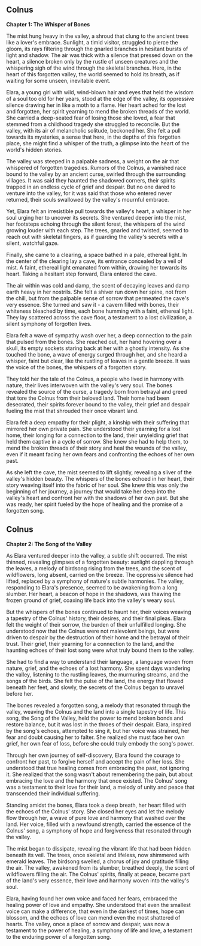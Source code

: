 ## Colnus

**Chapter 1: The Whisper of Bones**

The mist hung heavy in the valley, a shroud that clung to the ancient trees like a lover's embrace. Sunlight, a timid visitor, struggled to pierce the gloom, its rays filtering through the gnarled branches in hesitant bursts of light and shadow. The air was thick with a silence that pressed down on the heart, a silence broken only by the rustle of unseen creatures and the whispering sigh of the wind through the skeletal branches. Here, in the heart of this forgotten valley, the world seemed to hold its breath, as if waiting for some unseen, inevitable event.

Elara, a young girl with wild, wind-blown hair and eyes that held the wisdom of a soul too old for her years, stood at the edge of the valley, its oppressive silence drawing her in like a moth to a flame. Her heart ached for the lost and forgotten, her spirit yearning to mend the broken threads of the world.  She carried a deep-seated fear of losing those she loved, a fear that stemmed from a childhood tragedy she struggled to reconcile.  But the valley, with its air of melancholic solitude, beckoned her.  She felt a pull towards its mysteries, a sense that here, in the depths of this forgotten place, she might find a whisper of the truth, a glimpse into the heart of the world's hidden stories.

The valley was steeped in a palpable sadness, a weight on the air that whispered of forgotten tragedies.  Rumors of the Colnus, a vanished race bound to the valley by an ancient curse, swirled through the surrounding villages.  It was said they haunted the shadowed corners, their spirits trapped in an endless cycle of grief and despair.  But no one dared to venture into the valley, for it was said that those who entered never returned, their souls swallowed by the valley's mournful embrace. 

Yet, Elara felt an irresistible pull towards the valley's heart, a whisper in her soul urging her to uncover its secrets.  She ventured deeper into the mist, her footsteps echoing through the silent forest, the whispers of the wind growing louder with each step.  The trees, gnarled and twisted, seemed to reach out with skeletal fingers, as if guarding the valley's secrets with a silent, watchful gaze.

Finally, she came to a clearing, a space bathed in a pale, ethereal light.  In the center of the clearing lay a cave, its entrance concealed by a veil of mist.  A faint, ethereal light emanated from within, drawing her towards its heart.  Taking a hesitant step forward, Elara entered the cave. 

The air within was cold and damp, the scent of decaying leaves and damp earth heavy in her nostrils.  She felt a shiver run down her spine, not from the chill, but from the palpable sense of sorrow that permeated the cave's very essence.  She turned and saw it - a cavern filled with bones, their whiteness bleached by time, each bone humming with a faint, ethereal light.  They lay scattered across the cave floor, a testament to a lost civilization, a silent symphony of forgotten lives. 

Elara felt a wave of sympathy wash over her, a deep connection to the pain that pulsed from the bones.  She reached out, her hand hovering over a skull, its empty sockets staring back at her with a ghostly intensity.  As she touched the bone, a wave of energy surged through her, and she heard a whisper, faint but clear, like the rustling of leaves in a gentle breeze.  It was the voice of the bones, the whispers of a forgotten story. 

They told her the tale of the Colnus, a people who lived in harmony with nature, their lives interwoven with the valley's very soul.  The bones revealed the source of the curse, a tragedy born from betrayal and greed that tore the Colnus from their beloved land.  Their home had been desecrated, their spirits forever bound to the valley, their grief and despair fueling the mist that shrouded their once vibrant land. 

Elara felt a deep empathy for their plight, a kinship with their suffering that mirrored her own private pain.  She understood their yearning for a lost home, their longing for a connection to the land, their unyielding grief that held them captive in a cycle of sorrow.  She knew she had to help them, to mend the broken threads of their story and heal the wounds of the valley, even if it meant facing her own fears and confronting the echoes of her own past.

As she left the cave, the mist seemed to lift slightly, revealing a sliver of the valley's hidden beauty.  The whispers of the bones echoed in her heart, their story weaving itself into the fabric of her soul.  She knew this was only the beginning of her journey, a journey that would take her deep into the valley's heart and confront her with the shadows of her own past.  But she was ready, her spirit fueled by the hope of healing and the promise of a forgotten song. 


## Colnus

**Chapter 2: The Song of the Valley**

As Elara ventured deeper into the valley, a subtle shift occurred. The mist thinned, revealing glimpses of a forgotten beauty:  sunlight dappling through the leaves, a melody of birdsong rising from the trees, and the scent of wildflowers, long absent, carried on the breeze.  The oppressive silence had lifted, replaced by a symphony of nature's subtle harmonies.  The valley, responding to Elara's presence, seemed to be awakening from a long slumber.  Her heart, a beacon of hope in the shadows, was thawing the frozen ground of grief, coaxing life back into the valley's weary soul.

But the whispers of the bones continued to haunt her, their voices weaving a tapestry of the Colnus' history, their desires, and their final pleas.  Elara felt the weight of their sorrow, the burden of their unfulfilled longing.  She understood now that the Colnus were not malevolent beings, but were driven to despair by the destruction of their home and the betrayal of their trust.  Their grief, their yearning for a connection to the land, and the haunting echoes of their lost song were what truly bound them to the valley. 

She had to find a way to understand their language, a language woven from nature, grief, and the echoes of a lost harmony.  She spent days wandering the valley, listening to the rustling leaves, the murmuring streams, and the songs of the birds.  She felt the pulse of the land, the energy that flowed beneath her feet, and slowly, the secrets of the Colnus began to unravel before her. 

The bones revealed a forgotten song, a melody that resonated through the valley, weaving the Colnus and the land into a single tapestry of life.  This song, the Song of the Valley, held the power to mend broken bonds and restore balance, but it was lost in the throes of their despair.  Elara, inspired by the song's echoes, attempted to sing it, but her voice was strained, her fear and doubt causing her to falter.  She realized she must face her own grief, her own fear of loss, before she could truly embody the song's power. 

Through her own journey of self-discovery, Elara found the courage to confront her past, to forgive herself and accept the pain of her loss.  She understood that true healing comes from embracing the past, not ignoring it.  She realized that the song wasn't about remembering the pain, but about embracing the love and the harmony that once existed.  The Colnus' song was a testament to their love for their land, a melody of unity and peace that transcended their individual suffering. 

Standing amidst the bones, Elara took a deep breath, her heart filled with the echoes of the Colnus' story.  She closed her eyes and let the melody flow through her, a wave of pure love and harmony that washed over the land.  Her voice, filled with a newfound strength, carried the essence of the Colnus' song, a symphony of hope and forgiveness that resonated through the valley.

The mist began to dissipate, revealing the vibrant life that had been hidden beneath its veil.  The trees, once skeletal and lifeless, now shimmered with emerald leaves.  The birdsong swelled, a chorus of joy and gratitude filling the air.  The valley, awakened from its slumber, breathed deeply, the scent of wildflowers filling the air.  The Colnus' spirits, finally at peace, became part of the land's very essence, their love and harmony woven into the valley's soul.  

Elara, having found her own voice and faced her fears, embraced the healing power of love and empathy.  She understood that even the smallest voice can make a difference, that even in the darkest of times, hope can blossom, and the echoes of love can mend even the most shattered of hearts.  The valley, once a place of sorrow and despair, was now a testament to the power of healing, a symphony of life and love, a testament to the enduring power of a forgotten song. 

